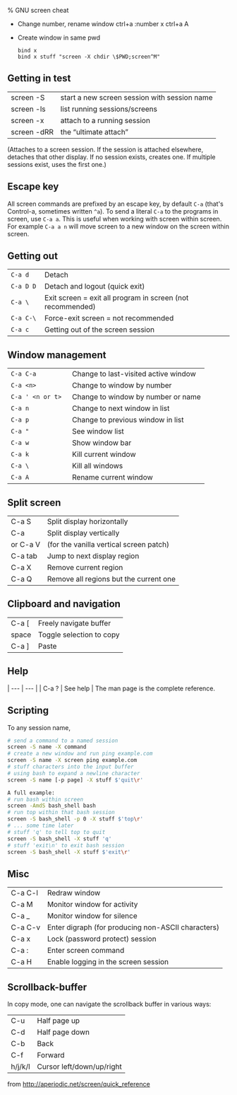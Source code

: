 % GNU screen cheat



* Change number, rename window
	ctrl+a :number x 
	ctrl+a A

* Create window in same pwd
  ```
  bind x
  bind x stuff "screen -X chdir \$PWD;screen^M"
  ```

## Getting in test

|                  |                                              |
| ---              | ---                                          |
| screen -S <name> | start a new screen session with session name |
| screen -ls       | list running sessions/screens                |
| screen -x        | attach to a running session                  |
| screen -dRR      | the “ultimate attach”                        |

 (Attaches to a screen session.  If the session is attached elsewhere, 
detaches that other display.  If no session exists, creates one.  If 
multiple sessions exist, uses the first one.)

## Escape key

All screen commands are prefixed by an escape key, by default `C-a` (that's
Control-a, sometimes written `^a`).  To send a literal `C-a` to the programs
in screen, use `C-a a`. This is useful when working with screen within screen.
For example `C-a a n` will move screen to a new window on the screen within
screen.

## Getting out

|                |                                                            |
| ---            | ---                                                        |
| ```C-a d   ``` | Detach                                                     |
| ```C-a D D ``` | Detach and logout (quick exit)                             |
| ```C-a \   ``` | Exit screen = exit all program in screen (not recommended) |
| ```C-a C-\ ``` | Force-exit screen = not recommended                        |
| ```C-a c   ``` | Getting out of the screen session                          |

## Window management

|                       |                                      |
| ---                   | ---                                  |
| ```C-a C-a      ```   | Change to last-visited active window |
| ```C-a <n>      ```   | Change to window by number           |
| ```C-a ' <n or t> ``` | Change to window by number or name   |
| ```C-a n        ```   | Change to next window in list        |
| ```C-a p        ```   | Change to previous window in list    |
| ```C-a "        ```   | See window list                      |
| ```C-a w        ```   | Show window bar                      |
| ```C-a k        ```   | Kill current window                  |
| ```C-a \        ```   | Kill all windows                     |
| ```C-a A        ```   | Rename current window                |

## Split screen

|          |                                         |
| ---      | ---                                     |
| C-a S    | Split display horizontally              |
| C-a      | Split display vertically                |
| or C-a V | (for the vanilla vertical screen patch) |
| C-a tab  | Jump to next display region             |
| C-a X    | Remove current region                   |
| C-a Q    | Remove all regions but the current one  |

## Clipboard and navigation

|       |                          |
| ---   | ---                      |
| C-a [ | Freely navigate buffer   |
| space | Toggle selection to copy |
| C-a ] | Paste                    |

## Help

| ---   | ---      |
| C-a ? | See help |
The man page is the complete reference.

## Scripting

To any session name,
```bash
# send a command to a named session
screen -S name -X command		
# create a new window and run ping example.com
screen -S name -X screen ping example.com		
# stuff characters into the input buffer
# using bash to expand a newline character
screen -S name [-p page] -X stuff $'quit\r'		

A full example:
# run bash within screen
screen -AmdS bash_shell bash
# run top within that bash session
screen -S bash_shell -p 0 -X stuff $'top\r'
# ... some time later
# stuff 'q' to tell top to quit
screen -S bash_shell -X stuff 'q'
# stuff 'exit\n' to exit bash session
screen -S bash_shell -X stuff $'exit\r'
```

## Misc

|         |                                                    |
| ---     | ---                                                |
| C-a C-l | Redraw window                                      |
| C-a M   | Monitor window for activity                        |
| C-a _   | Monitor window for silence                         |
| C-a C-v | Enter digraph (for producing non-ASCII characters) |
| C-a x   | Lock (password protect) session                    |
| C-a :   | Enter screen command                               |
| C-a H   | Enable logging in the screen session               |

## Scrollback-buffer

In copy mode, one can navigate the scrollback buffer in various ways:

|         |                           |
| ---     | ---                       |
| C-u     | Half page up              |
| C-d     | Half page down            |
| C-b     | Back                      |
| C-f     | Forward                   |
| h/j/k/l | Cursor left/down/up/right |


from http://aperiodic.net/screen/quick_reference
